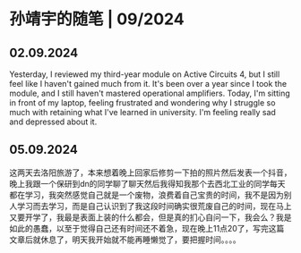 # 孙靖宇的随笔 | 09/2024

## 02.09.2024  

Yesterday, I reviewed my third-year module on Active Circuits 4, but I still feel like I haven't gained much from it. It's been over a year since I took the module, and I still haven't mastered operational amplifiers. Today, I'm sitting in front of my laptop, feeling frustrated and wondering why I struggle so much with retaining what I've learned in university. I'm feeling really sad and depressed about it.

## 05.09.2024  

这两天去洛阳旅游了，本来想着晚上回家后修剪一下拍的照片然后发表一个抖音，晚上我跟一个保研到dn的同学聊了聊天然后我得知我那个去西北工业的同学每天都在学习，我突然感觉自己就是一个废物，浪费着自己宝贵的时间，我不是因为别人学习而去学习，而是自己认识到了我这段时间确实很荒废自己的时间，现在马上又要开学了，我最是表面上装的什么都会，但是真的扪心自问一下，我会么？我是如此的愚蠢，以至于觉得自己还有时间还不着急，现在晚上11点20了，写完这篇文章后就休息了，明天我开始就不能再睡懒觉了，要把握时间。。。。
